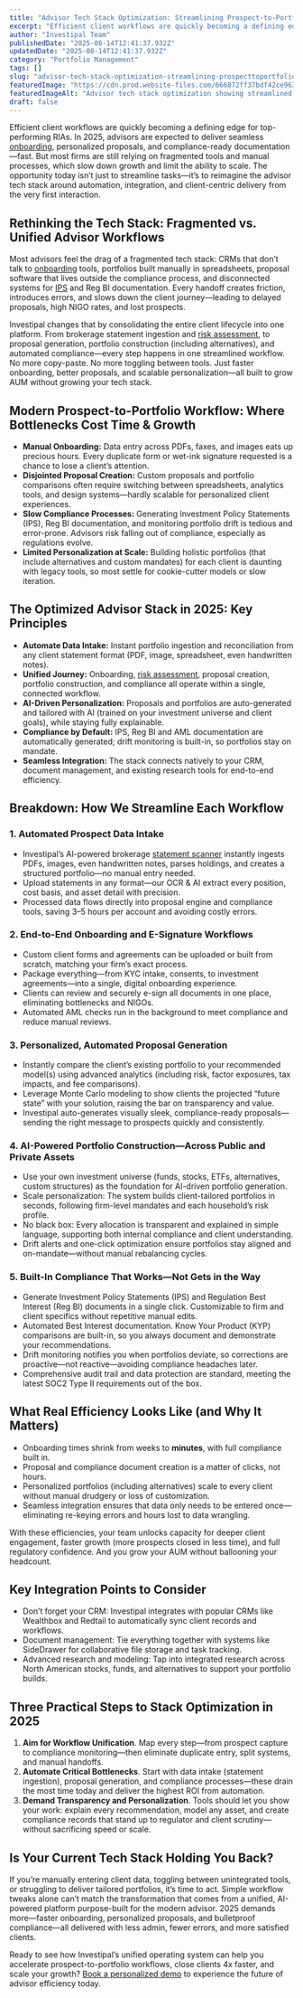 ```yaml
---
title: "Advisor Tech Stack Optimization: Streamlining Prospect-to-Portfolio Workflows for Maximum Efficiency in 2025"
excerpt: "Efficient client workflows are quickly becoming a defining edge for top-performing RIAs. In 2025, advisors are expected to deliver seamless onboarding , personalized proposals, and compliance-ready documentation-fast."
author: "Investipal Team"
publishedDate: "2025-08-14T12:41:37.932Z"
updatedDate: "2025-08-14T12:41:37.932Z"
category: "Portfolio Management"
tags: []
slug: "advisor-tech-stack-optimization-streamlining-prospecttoportfolio-workflows-for-maximum-efficiency-in-2025"
featuredImage: "https://cdn.prod.website-files.com/666872ff37bdf42ce9637d77/689dd9814b7a947e01f7d310_6888d199c760859f3d73239a_Personalization%2520at%2520Scale%2520The%2520Next%2520Frontier%2520in%2520Wealth%2520Management%2520(19).png"
featuredImageAlt: "Advisor tech stack optimization showing streamlined prospect-to-portfolio workflows for maximum efficiency"
draft: false
---
```

<p id="">Efficient client workflows are quickly becoming a defining edge for top-performing RIAs. In 2025, advisors are expected to deliver seamless <a href="/blog/category/onboarding">onboarding</a>, personalized proposals, and compliance-ready documentation—fast. But most firms are still relying on fragmented tools and manual processes, which slow down growth and limit the ability to scale. The opportunity today isn’t just to streamline tasks—it’s to reimagine the advisor tech stack around automation, integration, and client-centric delivery from the very first interaction.</p><h2 id="">Rethinking the Tech Stack: Fragmented vs. Unified Advisor Workflows</h2><p id="">Most advisors feel the drag of a fragmented tech stack: CRMs that don’t talk to <a href="/blog/category/onboarding">onboarding</a> tools, portfolios built manually in spreadsheets, proposal software that lives outside the compliance process, and disconnected systems for <a href="/features/investment-policy-statements">IPS</a> and Reg BI documentation. Every handoff creates friction, introduces errors, and slows down the client journey—leading to delayed proposals, high NIGO rates, and lost prospects.</p><p id="">Investipal changes that by consolidating the entire client lifecycle into one platform. From brokerage statement ingestion and <a href="/features/risk-management">risk assessment</a>, to proposal generation, portfolio construction (including alternatives), and automated compliance—every step happens in one streamlined workflow. No more copy-paste. No more toggling between tools. Just faster onboarding, better proposals, and scalable personalization—all built to grow AUM without growing your tech stack.</p><h2 id="">Modern Prospect-to-Portfolio Workflow: Where Bottlenecks Cost Time & Growth</h2><ul id=""><li id=""><strong id="">Manual Onboarding:</strong> Data entry across PDFs, faxes, and images eats up precious hours. Every duplicate form or wet-ink signature requested is a chance to lose a client’s attention.</li><li id=""><strong id="">Disjointed Proposal Creation:</strong> Custom proposals and portfolio comparisons often require switching between spreadsheets, analytics tools, and design systems—hardly scalable for personalized client experiences.</li><li id=""><strong id="">Slow Compliance Processes:</strong> Generating Investment Policy Statements (IPS), Reg BI documentation, and monitoring portfolio drift is tedious and error-prone. Advisors risk falling out of compliance, especially as regulations evolve.</li><li id=""><strong id="">Limited Personalization at Scale:</strong> Building holistic portfolios (that include alternatives and custom mandates) for each client is daunting with legacy tools, so most settle for cookie-cutter models or slow iteration.</li></ul><h2 id="">The Optimized Advisor Stack in 2025: Key Principles</h2><ul id=""><li id=""><strong id="">Automate Data Intake:</strong> Instant portfolio ingestion and reconciliation from any client statement format (PDF, image, spreadsheet, even handwritten notes).</li><li id=""><strong id="">Unified Journey:</strong> Onboarding, <a href="/features/risk-management">risk assessment</a>, proposal creation, portfolio construction, and compliance all operate within a single, connected workflow.</li><li id=""><strong id="">AI-Driven Personalization:</strong> Proposals and portfolios are auto-generated and tailored with AI (trained on your investment universe and client goals), while staying fully explainable.</li><li id=""><strong id="">Compliance by Default:</strong> IPS, Reg BI and AML documentation are automatically generated; drift monitoring is built-in, so portfolios stay on mandate.</li><li id=""><strong id="">Seamless Integration:</strong> The stack connects natively to your CRM, document management, and existing research tools for end-to-end efficiency.</li></ul><h2 id="">Breakdown: How We Streamline Each Workflow</h2><h3 id="">1. Automated Prospect Data Intake</h3><ul id=""><li id="">Investipal’s AI-powered brokerage <a href="/features/automated-statement-scanner">statement scanner</a> instantly ingests PDFs, images, even handwritten notes, parses holdings, and creates a structured portfolio—no manual entry needed.</li><li id="">Upload statements in any format—our OCR & AI extract every position, cost basis, and asset detail with precision.</li><li id="">Processed data flows directly into proposal engine and compliance tools, saving 3–5 hours per account and avoiding costly errors.</li></ul><h3 id="">2. End-to-End Onboarding and E-Signature Workflows</h3><ul id=""><li id="">Custom client forms and agreements can be uploaded or built from scratch, matching your firm’s exact process.</li><li id="">Package everything—from KYC intake, consents, to investment agreements—into a single, digital onboarding experience.</li><li id="">Clients can review and securely e-sign all documents in one place, eliminating bottlenecks and NIGOs.</li><li id="">Automated AML checks run in the background to meet compliance and reduce manual reviews.</li></ul><h3 id="">3. Personalized, Automated Proposal Generation</h3><ul id=""><li id="">Instantly compare the client’s existing portfolio to your recommended model(s) using advanced analytics (including risk, factor exposures, tax impacts, and fee comparisons).</li><li id="">Leverage Monte Carlo modeling to show clients the projected “future state” with your solution, raising the bar on transparency and value.</li><li id="">Investipal auto-generates visually sleek, compliance-ready proposals—sending the right message to prospects quickly and consistently.</li></ul><h3 id="">4. AI-Powered Portfolio Construction—Across Public and Private Assets</h3><ul id=""><li id="">Use your own investment universe (funds, stocks, ETFs, alternatives, custom structures) as the foundation for AI-driven portfolio generation.</li><li id="">Scale personalization: The system builds client-tailored portfolios in seconds, following firm-level mandates and each household’s risk profile.</li><li id="">No black box: Every allocation is transparent and explained in simple language, supporting both internal compliance and client understanding.</li><li id="">Drift alerts and one-click optimization ensure portfolios stay aligned and on-mandate—without manual rebalancing cycles.</li></ul><h3 id="">5. Built-In Compliance That Works—Not Gets in the Way</h3><ul id=""><li id="">Generate Investment Policy Statements (IPS) and Regulation Best Interest (Reg BI) documents in a single click. Customizable to firm and client specifics without repetitive manual edits.</li><li id="">Automated Best Interest documentation. Know Your Product (KYP) comparisons are built-in, so you always document and demonstrate your recommendations.</li><li id="">Drift monitoring notifies you when portfolios deviate, so corrections are proactive—not reactive—avoiding compliance headaches later.</li><li id="">Comprehensive audit trail and data protection are standard, meeting the latest SOC2 Type II requirements out of the box.</li></ul><h2 id="">What Real Efficiency Looks Like (and Why It Matters)</h2><ul id=""><li id="">Onboarding times shrink from weeks to <strong id="">minutes</strong>, with full compliance built in.</li><li id="">Proposal and compliance document creation is a matter of clicks, not hours.</li><li id="">Personalized portfolios (including alternatives) scale to every client without manual drudgery or loss of customization.</li><li id="">Seamless integration ensures that data only needs to be entered once—eliminating re-keying errors and hours lost to data wrangling.</li></ul><p id="">With these efficiencies, your team unlocks capacity for deeper client engagement, faster growth (more prospects closed in less time), and full regulatory confidence. And you grow your AUM without ballooning your headcount.</p><h2 id="">Key Integration Points to Consider</h2><ul id=""><li id="">Don’t forget your CRM: Investipal integrates with popular CRMs like Wealthbox and Redtail to automatically sync client records and workflows.</li><li id="">Document management: Tie everything together with systems like SideDrawer for collaborative file storage and task tracking.</li><li id="">Advanced research and modeling: Tap into integrated research across North American stocks, funds, and alternatives to support your portfolio builds.</li></ul><h2 id="">Three Practical Steps to Stack Optimization in 2025</h2><ol id=""><li id=""><strong id="">Aim for Workflow Unification</strong>. Map every step—from prospect capture to compliance monitoring—then eliminate duplicate entry, split systems, and manual handoffs.</li><li id=""><strong id="">Automate Critical Bottlenecks</strong>. Start with data intake (statement ingestion), proposal generation, and compliance processes—these drain the most time today and deliver the highest ROI from automation.</li><li id=""><strong id="">Demand Transparency and Personalization</strong>. Tools should let you show your work: explain every recommendation, model any asset, and create compliance records that stand up to regulator and client scrutiny—without sacrificing speed or scale.</li></ol><h2 id="">Is Your Current Tech Stack Holding You Back?</h2><p id="">If you’re manually entering client data, toggling between unintegrated tools, or struggling to deliver tailored portfolios, it’s time to act. Simple workflow tweaks alone can’t match the transformation that comes from a unified, AI-powered platform purpose-built for the modern advisor. 2025 demands more—faster onboarding, personalized proposals, and bulletproof compliance—all delivered with less admin, fewer errors, and more satisfied clients.</p><p id="">Ready to see how Investipal’s unified operating system can help you accelerate prospect-to-portfolio workflows, close clients 4x faster, and scale your growth? <a href="/book-a-demo" target="_blank">Book a personalized demo</a> to experience the future of advisor efficiency today.</p>